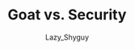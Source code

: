 ---
media: "images/rounds/round_1/goat_vs_security.png"
media_type: image
title: Goat vs. Security
author: [Lazy_Shyguy]
desc: A crater goat picks a fight with a Security Officer.
---